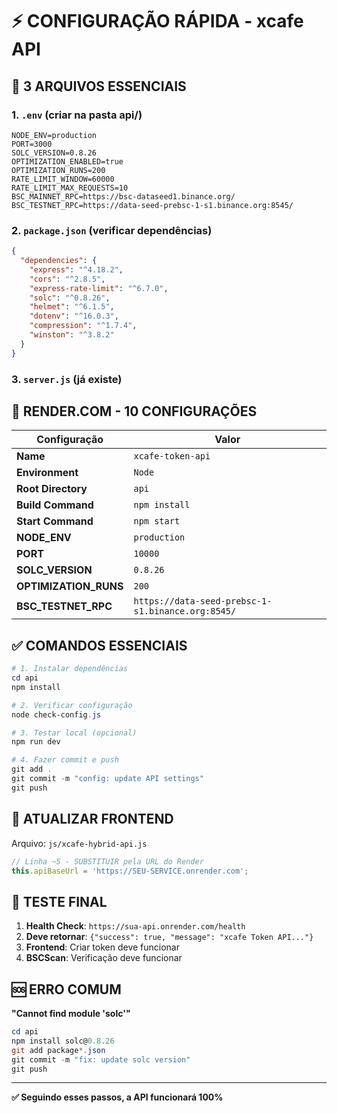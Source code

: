 # ⚡ CONFIGURAÇÃO RÁPIDA - xcafe API

## 🎯 **3 ARQUIVOS ESSENCIAIS**

### 1. `.env` (criar na pasta api/)
```
NODE_ENV=production
PORT=3000
SOLC_VERSION=0.8.26
OPTIMIZATION_ENABLED=true
OPTIMIZATION_RUNS=200
RATE_LIMIT_WINDOW=60000
RATE_LIMIT_MAX_REQUESTS=10
BSC_MAINNET_RPC=https://bsc-dataseed1.binance.org/
BSC_TESTNET_RPC=https://data-seed-prebsc-1-s1.binance.org:8545/
```

### 2. `package.json` (verificar dependências)
```json
{
  "dependencies": {
    "express": "^4.18.2",
    "cors": "^2.8.5", 
    "express-rate-limit": "^6.7.0",
    "solc": "^0.8.26",
    "helmet": "^6.1.5",
    "dotenv": "^16.0.3",
    "compression": "^1.7.4",
    "winston": "^3.8.2"
  }
}
```

### 3. `server.js` (já existe)

## 🚀 **RENDER.COM - 10 CONFIGURAÇÕES**

| Configuração | Valor |
|--------------|--------|
| **Name** | `xcafe-token-api` |
| **Environment** | `Node` |
| **Root Directory** | `api` |
| **Build Command** | `npm install` |
| **Start Command** | `npm start` |
| **NODE_ENV** | `production` |
| **PORT** | `10000` |
| **SOLC_VERSION** | `0.8.26` |
| **OPTIMIZATION_RUNS** | `200` |
| **BSC_TESTNET_RPC** | `https://data-seed-prebsc-1-s1.binance.org:8545/` |

## ✅ **COMANDOS ESSENCIAIS**

```powershell
# 1. Instalar dependências
cd api
npm install

# 2. Verificar configuração  
node check-config.js

# 3. Testar local (opcional)
npm run dev

# 4. Fazer commit e push
git add .
git commit -m "config: update API settings"
git push
```

## 🔗 **ATUALIZAR FRONTEND**

Arquivo: `js/xcafe-hybrid-api.js`
```javascript
// Linha ~5 - SUBSTITUIR pela URL do Render
this.apiBaseUrl = 'https://SEU-SERVICE.onrender.com';
```

## 🧪 **TESTE FINAL**

1. **Health Check**: `https://sua-api.onrender.com/health`
2. **Deve retornar**: `{"success": true, "message": "xcafe Token API..."}`
3. **Frontend**: Criar token deve funcionar
4. **BSCScan**: Verificação deve funcionar

## 🆘 **ERRO COMUM**

**"Cannot find module 'solc'"**
```powershell
cd api
npm install solc@0.8.26
git add package*.json
git commit -m "fix: update solc version" 
git push
```

---
**✅ Seguindo esses passos, a API funcionará 100%**
